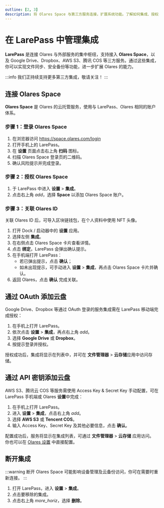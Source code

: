 ```yaml
---
outline: [2, 3]
description: 将 Olares Space 与第三方服务连接，扩展系统功能。了解如何集成、授权并管理已连接的服务，实现数据的无缝同步。
---
```


# 在 LarePass 中管理集成

**LarePass** 是连接 Olares 与外部服务的集中枢纽，支持接入 **Olares Space**，以及 Google Drive、Dropbox、AWS S3、腾讯 COS 等三方服务。通过这些集成，你可以实现文件同步、安全备份等功能，进一步扩展 Olares 的能力。

:::info
我们正持续支持更多第三方集成，敬请关注！
:::

## 连接 Olares Space

**Olares Space** 是 Olares 的云托管服务，使用与 LarePass、Olares 相同的账户体系。

### 步骤 1：登录 Olares Space

1. 在浏览器访问 <https://space.olares.com/login>  
2. 打开手机上的 LarePass。  
3. 在 **设置** 页面点击右上角 **扫码** 图标。  
4. 扫描 Olares Space 登录页的二维码。  
5. 确认风险提示并完成登录。  

### 步骤 2：授权 Olares Space

1. 于 LarePass 中进入 **设置** > **集成**。  
2. 点击右上角 <i class="material-symbols-outlined">add</i>，选择 **Space** 以添加 Olares Space 账户。  

### 步骤 3：关联 Olares ID

关联 Olares ID 后，可导入区块链钱包，在个人资料中使用 NFT 头像。

1. 打开 Dock / 启动器中的 **设置** 应用。  
2. 选择左侧 **集成**。  
3. 在右侧点击 Olares Space 卡片查看详情。  
4. 点击 **绑定**，LarePass 会弹出确认提示。  
5. 在手机端打开 LarePass：  
   - 若已弹出提示，点击 **确认**；  
   - 如未出现提示，可手动进入 **设置** > **集成**，再点击 Olares Space 卡片并确认。  
6. 返回 Olares，点击 **确认** 完成关联。  

## 通过 OAuth 添加云盘

Google Drive、Dropbox 等通过 OAuth 登录的服务集成需在 LarePass 移动端完成授权：

1. 在手机上打开 LarePass。  
2. 依次点击 **设置** > **集成**，再点右上角 <i class="material-symbols-outlined">add</i>。  
3. 选择 **Google Drive** 或 **Dropbox**。  
4. 按提示登录并授权。  

授权成功后，集成将显示在列表中，并可在 **文件管理器** > **云存储**应用中访问存储。

## 通过 API 密钥添加云盘

AWS S3、腾讯云 COS 等服务需使用 Access Key & Secret Key 手动配置，可在 LarePass 手机端或 Olares **设置**中完成：

1. 在手机上打开 LarePass。  
2. 进入 **设置** > **集成**，点击右上角 <i class="material-symbols-outlined">add</i>。  
3. 选择 **AWS S3** 或 **Tencent COS**。  
4. 输入 Access Key、Secret Key 及其他必要信息，点击 **确认**。  

配置成功后，服务将显示在集成列表，可通过 **文件管理器** > **云存储** 应用访问。  
你也可以在 [Olares 设置](/zh/manual/olares/settings/integrations.md) 中直接配置。

## 断开集成

:::warning
断开 Olares Space 可能影响设备管理及云备份访问，你可在需要时重新连接。
:::

1. 打开 LarePass，进入 **设置** > **集成**。  
2. 点击要移除的集成。  
3. 点击右上角 <i class="material-symbols-outlined">more_horiz</i>，选择 **删除**。
